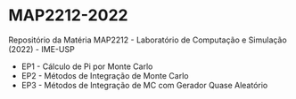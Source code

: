 # MAP2212-2022
Repositório da Matéria MAP2212 - Laboratório de Computação e Simulação (2022) - IME-USP

* EP1 - Cálculo de Pi por Monte Carlo
* EP2 - Métodos de Integração de Monte Carlo
* EP3 - Métodos de Integração de MC com Gerador Quase Aleatório
